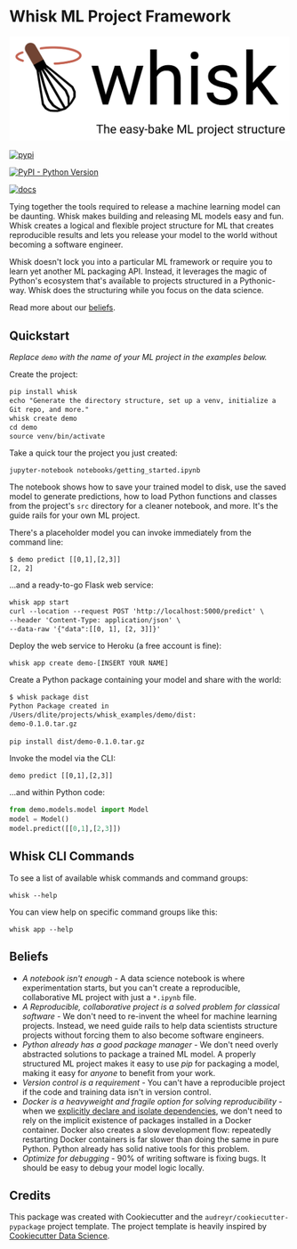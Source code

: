 # Whisk ML Project Framework

[![whisk](/docs/img/whisk_logo.png)](https://github.com/whisk-ml/whisk)

[![pypi](https://img.shields.io/pypi/v/whisk.svg)](https://pypi.python.org/pypi/whisk)

[![PyPI - Python Version](https://img.shields.io/pypi/pyversions/whisk)](https://pypi.python.org/pypi/whisk)

[![docs](https://readthedocs.org/projects/whisk/badge/?version=latest)](https://whisk.readthedocs.io/en/latest/?badge=latest)

Tying together the tools required to release a machine learning model can be daunting. Whisk makes building and releasing ML models easy and fun. Whisk creates a logical and flexible project structure for ML that creates reproducible results and lets you release your model to the world without becoming a software engineer.

Whisk doesn't lock you into a particular ML framework or require you to learn yet another ML packaging API. Instead, it leverages the magic of Python's ecosystem that's available to projects structured in a Pythonic-way. Whisk does the structuring while you focus on the data science.

Read more about our [beliefs](#beliefs).

## Quickstart

_Replace `demo` with the name of your ML project in the examples below._

Create the project:

```
pip install whisk
echo "Generate the directory structure, set up a venv, initialize a Git repo, and more."
whisk create demo
cd demo
source venv/bin/activate
```

Take a quick tour the project you just created:

```
jupyter-notebook notebooks/getting_started.ipynb
```

The notebook shows how to save your trained model to disk, use the saved model to generate predictions, how to load Python functions and classes from the project's `src` directory for a cleaner notebook, and more. It's the guide rails for your own ML project.

There's a placeholder model you can invoke immediately from the command line:

```
$ demo predict [[0,1],[2,3]]
[2, 2]
```

...and a ready-to-go Flask web service:

```
whisk app start
curl --location --request POST 'http://localhost:5000/predict' \
--header 'Content-Type: application/json' \
--data-raw '{"data":[[0, 1], [2, 3]]}'
```

Deploy the web service to Heroku (a free account is fine):

```
whisk app create demo-[INSERT YOUR NAME]
```

Create a Python package containing your model and share with the world:

```
$ whisk package dist
Python Package created in /Users/dlite/projects/whisk_examples/demo/dist:
demo-0.1.0.tar.gz

pip install dist/demo-0.1.0.tar.gz
```

Invoke the model via the CLI:

```
demo predict [[0,1],[2,3]]
```

...and within Python code:

```py
from demo.models.model import Model
model = Model()
model.predict([[0,1],[2,3]])
```

## Whisk CLI Commands

To see a list of available whisk commands and command groups:

    whisk --help

You can view help on specific command groups like this:

    whisk app --help

## Beliefs

* _A notebook isn't enough_ - A data science notebook is where experimentation starts, but you can't create a reproducible, collaborative ML project with just a `*.ipynb` file.
* _A Reproducible, collaborative project is a solved problem for classical software_ - We don't need to re-invent the wheel for machine learning projects. Instead, we need guide rails to help data scientists structure projects without forcing them to also become software engineers.
* _Python already has a good package manager_ - We don't need overly abstracted solutions to package a trained ML model. A properly structured ML project makes it easy to use _pip_ for packaging a model, making it easy for _anyone_ to benefit from your work.
* _Version control is a requirement_ - You can't have a reproducible project if the code and training data isn't in version control.
* _Docker is a heavyweight and fragile option for solving reproducibility_ - when we [explicitly declare and isolate dependencies](https://12factor.net/dependencies), we don't need to rely on the implicit existence of packages installed in a Docker container. Docker also creates a slow development flow: repeatedly restarting Docker containers is far slower than doing the same in pure Python. Python already has solid native tools for this problem.
* _Optimize for debugging_ - 90% of writing software is fixing bugs. It should be easy to debug your model logic locally.


## Credits

This package was created with Cookiecutter and the `audreyr/cookiecutter-pypackage` project template. The project template is heavily inspired by [Cookiecutter Data Science](https://github.com/drivendata/cookiecutter-data-science).

